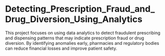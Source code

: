 # Detecting_Prescription_Fraud_and_Drug_Diversion_Using_Analytics
This project focuses on using data analytics to detect fraudulent prescribing and dispensing patterns that may indicate prescription fraud or drug diversion. By identifying anomalies early, pharmacies and regulatory bodies can reduce financial losses and improve patient safety.
